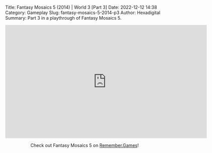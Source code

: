 Title: Fantasy Mosaics 5 (2014) | World 3 [Part 3]
Date: 2022-12-12 14:38
Category: Gameplay
Slug: fantasy-mosaics-5-2014-p3
Author: Hexadigital
Summary: Part 3 in a playthrough of Fantasy Mosaics 5.

<center><iframe src="https://www.youtube.com/embed/sNqYhaySKsg?feature=oembed" allow="accelerometer; autoplay; encrypted-media; gyroscope; picture-in-picture" width="640" height="360" frameborder="0"></iframe>

Check out Fantasy Mosaics 5 on [Remember.Games](https://remember.games/game/6529/fantasy-mosaics-5/)!</center>

